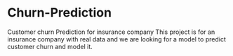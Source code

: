 # Churn-Prediction
Customer churn Prediction for insurance company
This project is for an insurance company with real data and we are looking for a model to predict customer churn and model it.
